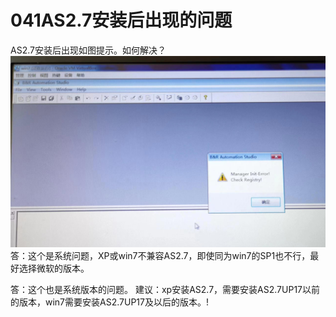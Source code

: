 # 041AS2.7安装后出现的问题
AS2.7安装后出现如图提示。如何解决？
![输入图片说明](FILES/AS2.7%E8%BD%AF%E4%BB%B6%E9%97%AE%E9%A2%98.jpg)
答：这个是系统问题，XP或win7不兼容AS2.7，即使同为win7的SP1也不行，最好选择微软的版本。

答：这个也是系统版本的问题。
建议：xp安装AS2.7，需要安装AS2.7UP17以前的版本，win7需要安装AS2.7UP17及以后的版本。!